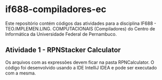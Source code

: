 # if688-compiladores-ec

Este repositório contém códigos das atividades para a disciplina IF688 - TEO.IMPLEMEN.LING. COMPUTACIONAIS (Compiladores) do Centro de Informática da Universidade Federal de Pernambuco.

## Atividade 1 - RPNStacker Calculator

Os arquivos com as expressões devem ficar na pasta RPNCalculator. O código foi desenvolvido usando a IDE IntelliJ IDEA e pode ser executado com a mesma.
